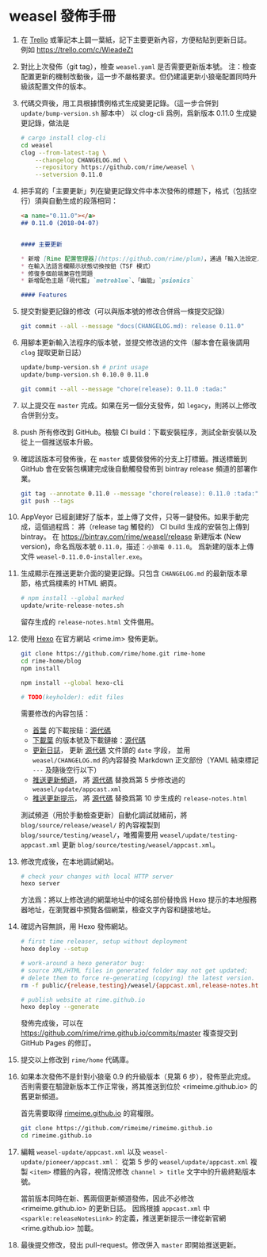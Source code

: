 # weasel 發佈手冊

1.  在 [Trello](https://trello.com/b/iUJWFnjb/rime-development) 或筆記本上闢一葉紙，記下主要更新內容，方便粘貼到更新日誌。
    例如 https://trello.com/c/WieadeZt
2.  對比上次發佈（git tag），檢查 `weasel.yaml` 是否需要更新版本號。
    注：檢查配置更新的機制改動後，這一步不嚴格要求。但仍建議更新小狼毫配置同時升級該配置文件的版本。
3.  代碼交齊後，用工具根據慣例格式生成變更記錄。（這一步合併到 `update/bump-version.sh` 腳本中）
    以 clog-cli 爲例，爲新版本 0.11.0 生成變更記錄，做法是
    ``` sh
    # cargo install clog-cli
    cd weasel
    clog --from-latest-tag \
        --changelog CHANGELOG.md \
        --repository https://github.com/rime/weasel \
        --setversion 0.11.0
    ```
3.  把手寫的「主要更新」列在變更記錄文件中本次發佈的標題下，格式（包括空行）須與自動生成的段落相同：
    ``` markdown
    <a name="0.11.0"></a>
    ## 0.11.0 (2018-04-07)


    #### 主要更新

    * 新增 [Rime 配置管理器](https://github.com/rime/plum)，通過「輸入法設定／獲取更多輸入方案」調用
    * 在輸入法語言欄顯示狀態切換按鈕（TSF 模式）
    * 修復多個前端兼容性問題
    * 新增配色主題「現代藍」`metroblue`、「幽能」`psionics`

    #### Features
    ```
4.  提交對變更記錄的修改（可以與版本號的修改合併爲一條提交記錄）
    ``` sh
    git commit --all --message "docs(CHANGELOG.md): release 0.11.0"
    ```
5.  用腳本更新輸入法程序的版本號，並提交修改過的文件（腳本會在最後調用 `clog` 提取更新日誌）
    ``` sh
    update/bump-version.sh # print usage
    update/bump-version.sh 0.10.0 0.11.0

    git commit --all --message "chore(release): 0.11.0 :tada:"
    ```
6.  以上提交在 `master` 完成。如果在另一個分支發佈，如 `legacy`，則將以上修改合併到分支。
7.  push 所有修改到 GitHub。檢驗 CI build：下載安裝程序，測試全新安裝以及從上一個推送版本升級。
8.  確認該版本可發佈後，在 `master` 或要做發佈的分支上打標籤。推送標籤到 GitHub 會在安裝包構建完成後自動觸發發佈到 bintray release 頻道的部署作業。
    ``` sh
    git tag --annotate 0.11.0 --message "chore(release): 0.11.0 :tada:"
    git push --tags
    ```
9.  AppVeyor 已經創建好了版本，並上傳了文件，只等一鍵發佈。如果手動完成，這個過程爲：
    將（release tag 觸發的） CI build 生成的安裝包上傳到 bintray。
    在 https://bintray.com/rime/weasel/release 新建版本 (New version)，命名爲版本號 `0.11.0`，描述：`小狼毫 0.11.0`。
    爲新建的版本上傳文件 `weasel-0.11.0.0-installer.exe`。
10. 生成顯示在推送更新介面的變更記錄。只包含 `CHANGELOG.md` 的最新版本章節，格式爲樸素的 HTML 網頁。
    ``` sh
    # npm install --global marked
    update/write-release-notes.sh
    ```
    留存生成的 `release-notes.html` 文件備用。
11. 使用 [Hexo](https://hexo.io/) 在官方網站 <rime.im> 發佈更新。

    ``` sh
    git clone https://github.com/rime/home.git rime-home
    cd rime-home/blog
    npm install

    npm install --global hexo-cli

    # TODO(keyholder): edit files
    ```

    需要修改的內容包括：

    - [首葉](https://rime.im/) 的下載按鈕：[源代碼](https://github.com/rime/home/blob/master/blog/source/_data/downloads.yaml)
    - [下載葉](https://rime.im/download/) 的版本號及下載鏈接：[源代碼](https://github.com/rime/home/blob/master/blog/source/download/index.md)
    - [更新日誌](https://rime.im/release/weasel/)，
      更新 [源代碼](https://github.com/rime/home/blob/master/blog/source/release/weasel/index.md) 文件頭的 `date` 字段，
      並用 `weasel/CHANGELOG.md` 的內容替換 Markdown 正文部份（YAML 結束標記 `---` 及隨後空行以下）
    - [推送更新頻道](https://rime.im/release/weasel/appcast.xml)，
      將 [源代碼](https://github.com/rime/home/blob/master/blog/source/release/weasel/appcast.xml) 替換爲第 5 步修改過的 `weasel/update/appcast.xml`
    - [推送更新提示](https://rime.im/release/weasel/release-notes.html)，
      將 [源代碼](https://github.com/rime/home/blob/master/blog/source/release/weasel/release-notes.html) 替換爲第 10 步生成的 `release-notes.html`

    測試頻道（用於手動檢查更新）自動化調試就緒前，將 `blog/source/release/weasel/` 的內容複製到 `blog/source/testing/weasel/`，唯獨需要用 `weasel/update/testing-appcast.xml` 更新 `blog/source/testing/weasel/appcast.xml`。

12. 修改完成後，在本地調試網站。

    ``` sh
    # check your changes with local HTTP server
    hexo server
    ```

    方法爲：將以上修改過的網葉地址中的域名部份替換爲 Hexo 提示的本地服務器地址，在瀏覽器中預覽各個網葉，檢查文字內容和鏈接地址。

13. 確認內容無誤，用 Hexo 發佈網站。

    ``` sh
    # first time releaser, setup without deployment
    hexo deploy --setup

    # work-around a hexo generator bug:
    # source XML/HTML files in generated folder may not get updated;
    # delete them to force re-generating (copying) the latest version.
    rm -f public/{release,testing}/weasel/{appcast.xml,release-notes.html}

    # publish website at rime.github.io
    hexo deploy --generate
    ```

    發佈完成後，可以在 https://github.com/rime/rime.github.io/commits/master 複查提交到 GitHub Pages 的修訂。

14. 提交以上修改到 `rime/home` 代碼庫。

15. 如果本次發佈不是針對小狼毫 0.9 的升級版本（見第 6 步），發佈至此完成。
    否則需要在驗證新版本工作正常後，將其推送到位於 <rimeime.github.io> 的舊更新頻道。

    首先需要取得 [rimeime.github.io](https://github.com/rimeime/rimeime.github.io) 的寫權限。

    ``` sh
    git clone https://github.com/rimeime/rimeime.github.io
    cd rimeime.github.io
    ```

16. 編輯 `weasel-update/appcast.xml` 以及 `weasel-update/pioneer/appcast.xml`：
    從第 5 步的 `weasel/update/appcast.xml` 複製 `<item>` 標籤的內容，視情況修改 `channel > title` 文字中的升級終點版本號。

    當前版本同時在新、舊兩個更新頻道發佈，因此不必修改 <rimeime.github.io> 的更新日誌。
    因爲根據 `appcast.xml` 中 `<sparkle:releaseNotesLink>` 的定義，推送更新提示一律從新官網 <rime.github.io> 加載。

17. 最後提交修改，發出 pull-request。修改併入 `master` 即開始推送更新。
